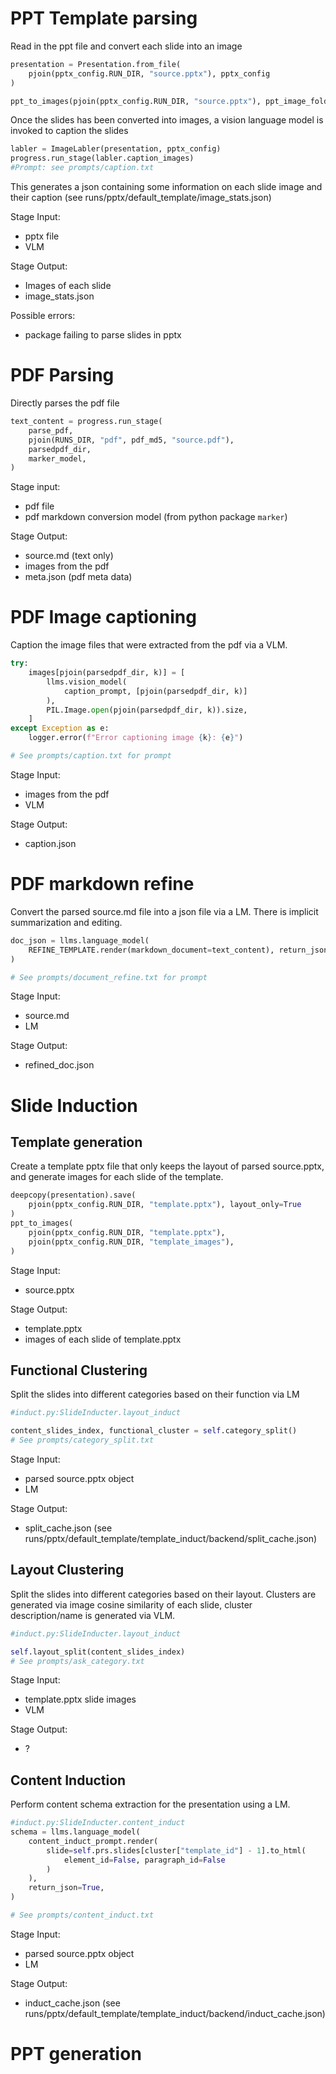 # PPT Template parsing
Read in the ppt file and convert each slide into an image

```python
presentation = Presentation.from_file(
    pjoin(pptx_config.RUN_DIR, "source.pptx"), pptx_config
)

ppt_to_images(pjoin(pptx_config.RUN_DIR, "source.pptx"), ppt_image_folder)
```

Once the slides has been converted into images, a vision language model is invoked to caption the slides
```python
labler = ImageLabler(presentation, pptx_config)
progress.run_stage(labler.caption_images)
#Prompt: see prompts/caption.txt
```

This generates a json containing some information on each slide image and their caption (see runs/pptx/default_template/image_stats.json)

Stage Input:
- pptx file
- VLM

Stage Output:
- Images of each slide
- image_stats.json

Possible errors:
- package failing to parse slides in pptx


# PDF Parsing
Directly parses the pdf file

```python
text_content = progress.run_stage(
    parse_pdf,
    pjoin(RUNS_DIR, "pdf", pdf_md5, "source.pdf"),
    parsedpdf_dir,
    marker_model,
)
```

Stage input:
- pdf file
- pdf markdown conversion model (from python package `marker`)

Stage Output:
- source.md (text only)
- images from the pdf
- meta.json (pdf meta data)

# PDF Image captioning
Caption the image files that were extracted from the pdf via a VLM.

```python
try:
    images[pjoin(parsedpdf_dir, k)] = [
        llms.vision_model(
            caption_prompt, [pjoin(parsedpdf_dir, k)]
        ),
        PIL.Image.open(pjoin(parsedpdf_dir, k)).size,
    ]
except Exception as e:
    logger.error(f"Error captioning image {k}: {e}")

# See prompts/caption.txt for prompt
```
Stage Input:
- images from the pdf
- VLM

Stage Output:
- caption.json

# PDF markdown refine

Convert the parsed source.md file into a json file via a LM. There is implicit summarization and editing.

```python
doc_json = llms.language_model(
    REFINE_TEMPLATE.render(markdown_document=text_content), return_json=True
)

# See prompts/document_refine.txt for prompt
```

Stage Input:
- source.md
- LM

Stage Output:
- refined_doc.json

# Slide Induction
## Template generation
Create a template pptx file that only keeps the layout of parsed source.pptx, and generate images for each slide of the template.

```python
deepcopy(presentation).save(
    pjoin(pptx_config.RUN_DIR, "template.pptx"), layout_only=True
)
ppt_to_images(
    pjoin(pptx_config.RUN_DIR, "template.pptx"),
    pjoin(pptx_config.RUN_DIR, "template_images"),
)
```
Stage Input:
- source.pptx

Stage Output:
- template.pptx
- images of each slide of template.pptx

## Functional Clustering
Split the slides into different categories based on their function via LM
```python
#induct.py:SlideInducter.layout_induct

content_slides_index, functional_cluster = self.category_split()
# See prompts/category_split.txt
```
Stage Input:
- parsed source.pptx object
- LM

Stage Output:
- split_cache.json (see runs/pptx/default_template/template_induct/backend/split_cache.json)

## Layout Clustering

Split the slides into different categories based on their layout. Clusters are generated via image cosine similarity of each slide, cluster description/name is generated via VLM.

```python
#induct.py:SlideInducter.layout_induct

self.layout_split(content_slides_index)
# See prompts/ask_category.txt
```
Stage Input:
- template.pptx slide images
- VLM

Stage Output:
- ?

## Content Induction

Perform content schema extraction for the presentation using a LM.

```python
#induct.py:SlideInducter.content_induct
schema = llms.language_model(
    content_induct_prompt.render(
        slide=self.prs.slides[cluster["template_id"] - 1].to_html(
            element_id=False, paragraph_id=False
        )
    ),
    return_json=True,
)

# See prompts/content_induct.txt
```

Stage Input:
- parsed source.pptx object
- LM

Stage Output:
- induct_cache.json (see runs/pptx/default_template/template_induct/backend/induct_cache.json)

# PPT generation